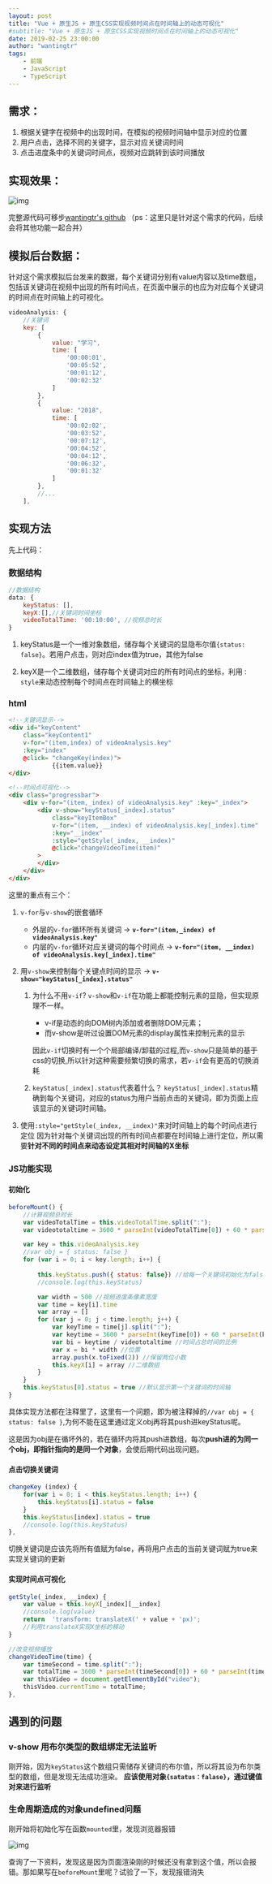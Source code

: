 ```yaml
---
layout: post
title: "Vue + 原生JS + 原生CSS实现视频时间点在时间轴上的动态可视化"
#subtitle: "Vue + 原生JS + 原生CSS实现视频时间点在时间轴上的动态可视化"
date: 2019-02-25 23:00:00
author: "wantingtr"
tags:
    - 前端
    - JavaScript
    - TypeScript
---
```



## 需求：
1. 根据关键字在视频中的出现时间，在模拟的视频时间轴中显示对应的位置
2. 用户点击，选择不同的关键字，显示对应关键词时间
3. 点击进度条中的关键词时间点，视频对应跳转到该时间播放


## 实现效果：
![img](/img/post/videoKey.gif)

完整源代码可移步<a href="https://github.com/wantingtr/videoJS">wantingtr's github</a>
（ps：这里只是针对这个需求的代码，后续会将其他功能一起合并）



## 模拟后台数据：

针对这个需求模拟后台发来的数据，每个关键词分别有value内容以及time数组，包括该关键词在视频中出现的所有时间点，在页面中展示的也应为对应每个关键词的时间点在时间轴上的可视化。

```js   
videoAnalysis: {
    //关键词
    key: [
        {
            value: "学习", 
            time: [
                '00:00:01',
                '00:05:52',
                '00:01:12',
                '00:02:32'
            ]
        },
        {
            value: "2018",
            time: [
                '00:02:02',
                '00:03:52',
                '00:07:12',
                '00:04:52',
                '00:04:12',
                '00:06:32',
                '00:01:32'
            ]
        },
        //...
    ],
```

## 实现方法
先上代码：

### 数据结构
```js
//数据结构
data: {
    keyStatus: [],
    keyX:[],//关键词时间坐标
    videoTotalTime: '00:10:00', //视频总时长
}
```

1. keyStatus是一个一维对象数组，储存每个关键词的显隐布尔值`{status: false}`。若用户点击，则对应index值为true，其他为false

2. keyX是一个二维数组，储存每个关键词对应的所有时间点的坐标，利用`：style`来动态控制每个时间点在时间轴上的横坐标


### html
```html
<!--关键词显示-->
<div id="keyContent" 
    class="keyContent1" 
    v-for="(item,index) of videoAnalysis.key" 
    :key="index" 
    @click= "changeKey(index)">
            {{item.value}}
</div>

<!--时间点可视化-->
<div class="progressbar">
    <div v-for="(item,_index) of videoAnalysis.key" :key="_index">
        <div v-show="keyStatus[_index].status" 
            class="keyItemBox" 
            v-for="(item, __index) of videoAnalysis.key[_index].time" 
            :key="__index"
            :style="getStyle(_index, __index)"
            @click="changeVideoTime(item)"
        >
        </div>
    </div>
</div>

```


这里的重点有三个：

1. `v-for`与`v-show`的嵌套循环
    - 外层的`v-for`循环所有关键词 -> **`v-for="(item,_index) of videoAnalysis.key"`**
    - 内层的`v-for`循环对应关键词的每个时间点 -> **`v-for="(item, __index) of videoAnalysis.key[_index].time"`**


2. 用`v-show`来控制每个关键点时间的显示 -> **`v-show="keyStatus[_index].status" `**
    
    1. 为什么不用`v-if`?
        `v-show`和`v-if`在功能上都能控制元素的显隐，但实现原理不一样。
        - v-if是动态的向DOM树内添加或者删除DOM元素；
        - 而v-show是听过设置DOM元素的display属性来控制元素的显示

        因此`v-if`切换时有一个个局部编译/卸载的过程,而`v-show`只是简单的基于css的切换,所以针对这种需要频繁切换的需求，若`v-if`会有更高的切换消耗

    2. `keyStatus[_index].status`代表着什么？
        `keyStatus[_index].status`精确到每个关键词，对应的status为用户当前点击的关键词，即为页面上应该显示的关键词时间轴。


3. 使用`:style="getStyle(_index, __index)"`来对时间轴上的每个时间点进行定位
    因为针对每个关键词出现的所有时间点都要在时间轴上进行定位，所以需要**针对不同的时间点来动态设定其相对时间轴的X坐标**


### JS功能实现

#### 初始化
```js
beforeMount() {
    //计算视频总时长
    var videoTotalTime = this.videoTotalTime.split(":");
    var videototaltime = 3600 * parseInt(videoTotalTime[0]) + 60 * parseInt(videoTotalTime[1]) + parseInt(videoTotalTime[2]);

    var key = this.videoAnalysis.key
    //var obj = { status: false }
    for (var i = 0; i < key.length; i++) {
        
        this.keyStatus.push({ status: false}) //给每一个关键词初始化为false
        //console.log(this.keyStatus)

        var width = 500 //视频进度条像素宽度
        var time = key[i].time
        var array = []
        for (var j = 0; j < time.length; j++) {
            var keyTime = time[j].split(":");
            var keytime = 3600 * parseInt(keyTime[0]) + 60 * parseInt(keyTime[1]) + parseInt(keyTime[2]);
            var bi = keytime / videototaltime //时间占总时间的比例
            var x = bi * width //位置
            array.push(x.toFixed(2)) //保留两位小数
            this.keyX[i] = array //二维数组
        }
    }
    this.keyStatus[0].status = true //默认显示第一个关键词的时间轴
}
```

具体实现方法都在注释里了，这里有一个问题，即为被注释掉的`//var obj = { status: false }`,为何不能在这里通过定义obj再将其push进keyStatus呢。

这是因为obj是在循坏外的，若在循环内将其push进数组，每次**push进的为同一个obj，即指针指向的是同一个对象**，会使后期代码出现问题。


#### 点击切换关键词
```js
changeKey (index) {
    for(var i = 0; i < this.keyStatus.length; i++) {
        this.keyStatus[i].status = false
    }
    this.keyStatus[index].status = true
    //console.log(this.keyStatus)
},
```

切换关键词是应该先将所有值赋为false，再将用户点击的当前关键词赋为true来实现关键词的更新


#### 实现时间点可视化
```js
getStyle(_index, __index) {
    var value = this.keyX[_index][__index]
    //console.log(value)
    return  'transform: translateX(' + value + 'px)';
    //利用translateX实现X坐标的移动
}

//改变视频播放
changeVideoTime(time) {
    var timeSecond = time.split(":");
    var totalTime = 3600 * parseInt(timeSecond[0]) + 60 * parseInt(timeSecond[1]) + parseInt(timeSecond[2]);
    var thisVideo = document.getElementById("video");
    thisVideo.currentTime = totalTime;
},

```



## 遇到的问题

### v-show 用布尔类型的数组绑定无法监听
刚开始，因为`keyStatus`这个数组只需储存关键词的布尔值，所以将其设为布尔类型的数组，但是发现无法成功渲染。
**应该使用对象`{satatus：falase}`，通过键值对来进行监听**



### 生命周期造成的对象undefined问题

刚开始将初始化写在函数`mounted`里，发现浏览器报错

![img](/img/post/videoKeyError.jpg)

查询了一下资料，发现这是因为页面渲染刚的时候还没有拿到这个值，所以会报错。那如果写在`beforeMount`里呢？试验了一下，发现报错消失
